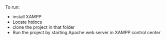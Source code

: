 To run:
- install XAMPP
- Locate htdocs
- clone the project in that folder
- Run the project by starting Apache web server in XAMPP control center
